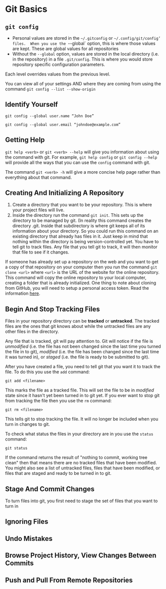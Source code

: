 # Git Basics

## `git config`

* Personal values are stored in the `~/.gitconfig` or `~/.config/git/config’ files.  When you use the `--global` option, this is where those values are kept.  These are global values for all repositories
* Without the `--global` option, values are stored in the local directory (i.e. in the repository) in a file `.git/config`.  This is where you would store repository specific configuration parameters.

Each level overrides values from the previous level.

You can view all of your settings AND where they are coming from using the command `git config --list --show-origin`

## Identify Yourself

`git config --global user.name “John Doe”`

`git config --global user.email “johndoe@example.com”`
 
## Getting Help

`git help <verb>` or `git <verb> --help` will give you information about using the <verb> command with git.  For example, `git help config` or `git config --help` will provide all the ways that you can use the `config` command with git.

The command `git <verb> -h` will give a more concise help page rather than everything about that command.

## Creating And Initializing A Repository

1. Create a directory that you want to be your repository.  This is where your project files will live.
2. Inside the directory run the command `git init`.  This sets up the directory to be managed by git.  (In reality this command creates the directory .git.  Inside that subdirectory is where git keeps all of its information about your directory.  So you could run this command on an existing directory that already has files in it.  Just keep in mind that nothing within the directory is being version-controlled yet.  You have to tell git to track files.  Any file that you tell git to track, it will then monitor that file to see if it changes.

If someone has already set up a repository on the web and you want to get a copy of that repository on your computer then you run the command `git clone <url>` where `<url>` is the URL of the website for the online repository.  This command will copy the online repository to your local computer, creating a folder that is already initialized.  One thing to note about cloning from GitHub, you will need to setup a personal access token.  Read the information [here](https://docs.github.com/en/get-started/getting-started-with-git/about-remote-repositories#cloning-with-https-urls).

## Begin And Stop Tracking Files

Files in your repository directory can be **tracked** or **untracked**.  The tracked files are the ones that git knows about while the untracked files are any other files in the directory.

Any file that is tracked, git will pay attention to.  Git will notice if the file is *unmodified* (i.e. the file has not been changed since the last time you turned the file in to git), *modified* (i.e. the file has been changed since the last time it was turned in), or *staged* (i.e. the file is ready to be submitted to git).

After you have created a file, you need to tell git that you want it to track the file.  To do this you use the `add` command:

`git add <filename>`

This marks the file as a tracked file.  This will set the file to be in *modified* state since it hasn't yet been turned in to git yet.  If you ever want to stop git from tracking the file then you use the `rm` command:

`git rm <filename>`

This tells git to stop tracking the file.  It will no longer be included when you turn in changes to git.

To check what status the files in your directory are in you use the `status` command:

`git status`

If the command returns the result of "nothing to commit, working tree clean" then that means there are no tracked files that have been modified.  You might also see a list of untracked files, files that have been modified, or files that are staged and ready to be turned in to git.

## Stage And Commit Changes

To turn files into git, you first need to stage the set of files that you want to turn in

## Ignoring Files

## Undo Mistakes

## Browse Project History, View Changes Between Commits

## Push and Pull From Remote Repositories
